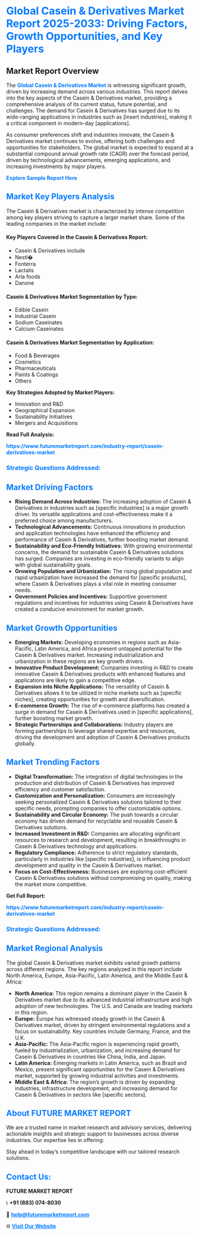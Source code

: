 <h1 style="color: #007BFF;">Global Casein & Derivatives Market Report 2025-2033: Driving Factors, Growth Opportunities, and Key Players</h1>

<section id="overview">
<h2>Market Report Overview</h2>
<p>The <a href="https://www.futuremarketreport.com/industry-report/casein-derivatives-market" style="color: #007BFF; text-decoration: none;"><strong>Global Casein & Derivatives Market</strong></a> is witnessing significant growth, driven by increasing demand across various industries. This report delves into the key aspects of the Casein & Derivatives market, providing a comprehensive analysis of its current status, future potential, and challenges. The demand for Casein & Derivatives has surged due to its wide-ranging applications in industries such as [insert industries], making it a critical component in modern-day [applications].</p>
<p>As consumer preferences shift and industries innovate, the Casein & Derivatives market continues to evolve, offering both challenges and opportunities for stakeholders. The global market is expected to expand at a substantial compound annual growth rate (CAGR) over the forecast period, driven by technological advancements, emerging applications, and increasing investments by major players.</p>
</section>

<section id="overview">
<p><a href="https://www.futuremarketreport.com/request-sample/reportId=97647" style="color: #007BFF; text-decoration: none;"><strong>Explore Sample Report Here</strong></a></p>
</section>

<section id="key-players">
<h2 style="color: #007BFF;">Market Key Players Analysis</h2>
<p>The Casein & Derivatives market is characterized by intense competition among key players striving to capture a larger market share. Some of the leading companies in the market include:</p>
<h4>Key Players Covered in the Casein & Derivatives Report:</h4>
<ul><li>Casein &amp; Derivatives include</li><li>Nestl�</li><li>Fonterra</li><li>Lactalis</li><li>Arla foods</li><li>Danone</li></ul>
<h4>Casein & Derivatives Market Segmentation by Type:</h4>
<ul><li>Edible Casein</li><li>Industrial Casein</li><li>Sodium Caseinates</li><li>Calcium Caseinates</li></ul>

<h4>Casein & Derivatives Market Segmentation by Application:</h4>
<ul><li>Food &amp; Beverages</li><li>Cosmetics</li><li>Pharmaceuticals</li><li>Paints &amp; Coatings</li><li>Others</li></ul>
<p><strong>Key Strategies Adopted by Market Players:</strong></p>
<ul>
<li>Innovation and R&D</li>
<li>Geographical Expansion</li>
<li>Sustainability Initiatives</li>
<li>Mergers and Acquisitions</li>
</ul>
</section>

<section>
<p><strong>Read Full Analysis: </strong></p><a href="https://www.futuremarketreport.com/industry-report/casein-derivatives-market" style="color: #007BFF; text-decoration: none;"><strong>https://www.futuremarketreport.com/industry-report/casein-derivatives-market</strong></a>
<h3 style="color: #007BFF;">Strategic Questions Addressed:</h3>
</section>

<section id="driving-factors">
<h2 style="color: #007BFF;">Market Driving Factors</h2>
<ul>
<li><strong>Rising Demand Across Industries:</strong> The increasing adoption of Casein & Derivatives in industries such as [specific industries] is a major growth driver. Its versatile applications and cost-effectiveness make it a preferred choice among manufacturers.</li>
<li><strong>Technological Advancements:</strong> Continuous innovations in production and application technologies have enhanced the efficiency and performance of Casein & Derivatives, further boosting market demand.</li>
<li><strong>Sustainability and Eco-Friendly Initiatives:</strong> With growing environmental concerns, the demand for sustainable Casein & Derivatives solutions has surged. Companies are investing in eco-friendly variants to align with global sustainability goals.</li>
<li><strong>Growing Population and Urbanization:</strong> The rising global population and rapid urbanization have increased the demand for [specific products], where Casein & Derivatives plays a vital role in meeting consumer needs.</li>
<li><strong>Government Policies and Incentives:</strong> Supportive government regulations and incentives for industries using Casein & Derivatives have created a conducive environment for market growth.</li>
</ul>
</section>

<section id="growth-opportunities">
<h2 style="color: #007BFF;">Market Growth Opportunities</h2>
<ul>
<li><strong>Emerging Markets:</strong> Developing economies in regions such as Asia-Pacific, Latin America, and Africa present untapped potential for the Casein & Derivatives market. Increasing industrialization and urbanization in these regions are key growth drivers.</li>
<li><strong>Innovative Product Development:</strong> Companies investing in R&D to create innovative Casein & Derivatives products with enhanced features and applications are likely to gain a competitive edge.</li>
<li><strong>Expansion into Niche Applications:</strong> The versatility of Casein & Derivatives allows it to be utilized in niche markets such as [specific niches], creating opportunities for growth and diversification.</li>
<li><strong>E-commerce Growth:</strong> The rise of e-commerce platforms has created a surge in demand for Casein & Derivatives used in [specific applications], further boosting market growth.</li>
<li><strong>Strategic Partnerships and Collaborations:</strong> Industry players are forming partnerships to leverage shared expertise and resources, driving the development and adoption of Casein & Derivatives products globally.</li>
</ul>
</section>

<section id="trending-factors">
<h2 style="color: #007BFF;">Market Trending Factors</h2>
<ul>
<li><strong>Digital Transformation:</strong> The integration of digital technologies in the production and distribution of Casein & Derivatives has improved efficiency and customer satisfaction.</li>
<li><strong>Customization and Personalization:</strong> Consumers are increasingly seeking personalized Casein & Derivatives solutions tailored to their specific needs, prompting companies to offer customizable options.</li>
<li><strong>Sustainability and Circular Economy:</strong> The push towards a circular economy has driven demand for recyclable and reusable Casein & Derivatives solutions.</li>
<li><strong>Increased Investment in R&D:</strong> Companies are allocating significant resources to research and development, resulting in breakthroughs in Casein & Derivatives technology and applications.</li>
<li><strong>Regulatory Compliance:</strong> Adherence to strict regulatory standards, particularly in industries like [specific industries], is influencing product development and quality in the Casein & Derivatives market.</li>
<li><strong>Focus on Cost-Effectiveness:</strong> Businesses are exploring cost-efficient Casein & Derivatives solutions without compromising on quality, making the market more competitive.</li>
</ul>
</section>

<section>
<p><strong>Get Full Report: </strong></p><a href="https://www.futuremarketreport.com/industry-report/casein-derivatives-market" style="color: #007BFF; text-decoration: none;"><strong>https://www.futuremarketreport.com/industry-report/casein-derivatives-market</strong></a>
<h3 style="color: #007BFF;">Strategic Questions Addressed:</h3>
</section>


<section id="regional-analysis">
<h2 style="color: #007BFF;">Market Regional Analysis</h2>
<p>The global Casein & Derivatives market exhibits varied growth patterns across different regions. The key regions analyzed in this report include North America, Europe, Asia-Pacific, Latin America, and the Middle East & Africa:</p>
<ul>
<li><strong>North America:</strong> This region remains a dominant player in the Casein & Derivatives market due to its advanced industrial infrastructure and high adoption of new technologies. The U.S. and Canada are leading markets in this region.</li>
<li><strong>Europe:</strong> Europe has witnessed steady growth in the Casein & Derivatives market, driven by stringent environmental regulations and a focus on sustainability. Key countries include Germany, France, and the U.K.</li>
<li><strong>Asia-Pacific:</strong> The Asia-Pacific region is experiencing rapid growth, fueled by industrialization, urbanization, and increasing demand for Casein & Derivatives in countries like China, India, and Japan.</li>
<li><strong>Latin America:</strong> Emerging markets in Latin America, such as Brazil and Mexico, present significant opportunities for the Casein & Derivatives market, supported by growing industrial activities and investments.</li>
<li><strong>Middle East & Africa:</strong> The region’s growth is driven by expanding industries, infrastructure development, and increasing demand for Casein & Derivatives in sectors like [specific sectors].</li>
</ul>
</section>

<footer>
<h2 style="color: #007BFF;">About FUTURE MARKET REPORT</h2>
<p>We are a trusted name in market research and advisory services, delivering actionable insights and strategic support to businesses across diverse industries. Our expertise lies in offering:</p>

<p>Stay ahead in today’s competitive landscape with our tailored research solutions.</p>

<h2 style="color: #007BFF;">Contact Us:</h2>
<p><strong>FUTURE MARKET REPORT</strong></p>
<p>📞 <strong>+91 (883) 074-8030</strong></p>
<p>📧 <strong><a href="mailto:help@futuremarketreport.com" style="color: #007BFF;">help@futuremarketreport.com</a></strong></p>
<p>🌐 <strong><a href="https://www.futuremarketreport.com/" style="color: #007BFF;">Visit Our Website</a></strong></p>
</footer>